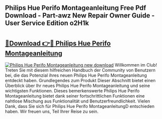## Philips Hue Perifo Montageanleitung Free Pdf Download - Part-awz New Repair Owner Guide - User Service Edition o2H1k

# <h2><a href="http://df7ee64.blite.top/?on=Philips+Hue+Perifo+Montageanleitung">🔗Download 👉🔴 Philips Hue Perifo Montageanleitung</a></h2>

[![Philips Hue Perifo Montageanleitung new download](https://i.imgur.com/lujVjoI.png)](http://df7ee64.blite.top/?on=Philips+Hue+Perifo+Montageanleitung)
Willkommen im Club! Treten Sie mit diesem hilfreichen Handbuch der Community von Benutzern bei, die das Potenzial ihres neuen Philips Hue Perifo Montageanleitung entdeckt haben. Grundlegendes zum Produkt Dieser Abschnitt bietet einen Überblick über Ihr neues Philips Hue Perifo Montageanleitung und seine wichtigsten Funktionen. Dieses bemerkenswerte Philips Hue Perifo Montageanleitung bietet dank seiner fortschrittlichen Funktionen eine nahtlose Mischung aus Funktionalität und Benutzerfreundlichkeit. Vielen Dank, dass Sie sich für Philips Hue Perifo MontageanleitungD entschieden haben. Wir freuen uns, Teil Ihrer Reise zu sein.
